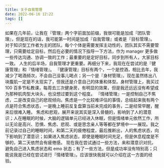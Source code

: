 ```yaml
---
title: 关于自我管理
date: 2022-06-16 12:22
tags: []
---
```

如果在几年前，让我在『管理』两个字前面加前缀，我很可能是加成『团队管理』，但是现在的话，我可能第一时间是加成『自我管理』或者是『目标管理』。
对于知识型工作者为主的团队，每个个体是需要发挥主动性的，团队其实不需要管理，只需要给定目标，然后在必要的情况下指导一下方法，作为 manager 更多做一些传达沟通、协调一致的工作；最重要的是定好目标，同步到所有人，大家目标一致。
人生的后半场，自我管理才更重要。再细分下来，我现在在尝试的是『健康管理』和『情绪管理』。
『健康管理』目标有两个，一个是控酒，相比去年，我减少了喝酒频次，不会自己没事儿喝点；另一个是『身材管理』，现在虽然练出八块腹肌一定是不太现实了，但我还是介意自己的体重和体型。身材管理上，我买过 100 百多节私教课，每周去三次健身房，有明显的效果，但是我还远远没有希望成为那种肌肉型大块头，也没想过要到这个程度。
『情绪管理』一是控制自己不焦虑，二是改变自己的悲观倾向。焦虑是一个比较难评估的事情，总结起来我有两个点是符合焦虑状态，一是晚上睡前反复盘算当前未完成的事务，二是经常早醒，醒来后很难入睡。
焦虑和悲观，展开来说其实是深入骨髓的，影响到了人的潜意识；人在睡眠的时候，大脑的逻辑单元已经进入休眠，但是情绪单元依然工作，所以无论是高兴、恐惧、焦虑、悲观、或是思念亲人等等都在梦境中一一展现。我之前记录过自己的睡眠时间，和第二天的疲倦程度，最后推断出，人的焦虑状态，向下影响到了潜意识；如果进入焦虑状态，即使是睡眠时间充足，但是休息程度是不够的，第二天依然会有疲倦感。
现在我在尝试通过一些方法，来和潜意识对抗，避免自己进入焦虑状态和 emo 状态；有了一些方法，但是成功率没有特别高；只能说我是已经在尝试进行『情绪管理』。应该很快我就可以介绍在这一方面的经验。
